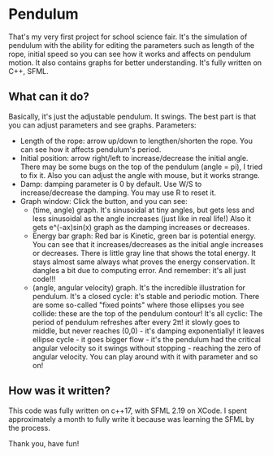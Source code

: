 # Pendulum
That's my very first project for school science fair. It's the simulation of pendulum with the ability for editing the parameters such as length of the rope, initial speed so you can see how it works and affects on pendulum motion. It also contains graphs for better understanding. It's fully written on C++, SFML.

## What can it do?
  Basically, it's just the adjustable pendulum. It swings. The best part is that you can adjust parameters and see graphs.
  Parameters:
  - Length of the rope: arrow up/down to lengthen/shorten the rope. You can see how it affects pendulum's period.
  - Initial position: arrow right/left to increase/decrease the initial angle. There may be some bugs on the top of the pendulum (angle = pi), I tried to fix it. Also you can adjust the angle with mouse, but it works strange.
  - Damp: damping parameter is 0 by default. Use W/S to increase/decrease the damping. You may use R to reset it.
  - Graph window: Click the button, and you can see:
    * (time, angle) graph. It's sinusoidal at tiny angles, but gets less and less sinusoidal as the angle increases (just like in real life!) Also it gets e^(-ax)sin(x) graph as the damping increases or decreases. 
    * Energy bar graph: Red bar is Kinetic, green bar is potential energy. You can see that it increases/decreases as the initial angle increases or decreases. There is little gray line that shows the total energy. It stays almost same always what proves the energy conservation. It dangles a bit due to computing error. And remember: it's all just code!!!
    * (angle, angular velocity) graph. It's the incredible illustration for pendulum. It's a closed cycle: it's stable and periodic motion. There are some so-called "fixed points" where those ellipses you see collide: these are the top of the pendulum contour! It's all cyclic: The period of pendulum refreshes after every 2π! it slowly goes to middle, but never reaches (0,0) - it's damping exponentially! it leaves ellipse cycle - it goes bigger flow - it's the pendulum had the critical angular velocity so it swings without stopping - reaching the zero of angular velocity. You can play around with it with parameter and so on!
  ## How was it written?
  This code was fully written on c++17, with SFML 2.19 on XCode. I spent approximately a month to fully write it because was learning the SFML by the process.

  Thank you, have fun!
